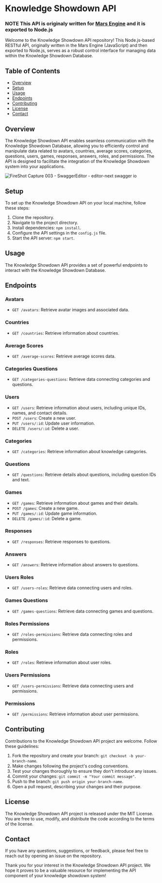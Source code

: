 # Knowledge Showdown API

### NOTE This API is originaly written for [Mars Engine](https://mars-server.net/) and it is exported to Node.js

Welcome to the Knowledge Showdown API repository! This Node.js-based RESTful API, originally written in the Mars Engine (JavaScript) and then exported to Node.js, serves as a robust control interface for managing data within the Knowledge Showdown Database.

 

## Table of Contents
- [Overview](#overview)
- [Setup](#setup)
- [Usage](#usage)
- [Endpoints](#endpoints)
- [Contributing](#contributing)
- [License](#license)
- [Contact](#contact)

## Overview

The Knowledge Showdown API enables seamless communication with the Knowledge Showdown Database, allowing you to efficiently control and manipulate data related to avatars, countries, average scores, categories, questions, users, games, responses, answers, roles, and permissions. The API is designed to facilitate the integration of the Knowledge Showdown system into your applications.


![FireShot Capture 003 - SwaggerEditor - editor-next swagger io](https://github.com/BorisPaunovic/Knowledge-Showdown-API/assets/119711363/8e4d445d-ffbf-4a3d-aaee-471c8e3ef7a6)


## Setup

To set up the Knowledge Showdown API on your local machine, follow these steps:

1. Clone the repository.
2. Navigate to the project directory.
3. Install dependencies: `npm install`.
4. Configure the API settings in the `config.js` file.
5. Start the API server: `npm start`.

## Usage

The Knowledge Showdown API provides a set of powerful endpoints to interact with the Knowledge Showdown Database.

## Endpoints

### Avatars
- `GET /avatars`: Retrieve avatar images and associated data.

### Countries
- `GET /countries`: Retrieve information about countries.

### Average Scores
- `GET /average-scores`: Retrieve average scores data.

### Categories Questions
- `GET /categories-questions`: Retrieve data connecting categories and questions.

### Users
- `GET /users`: Retrieve information about users, including unique IDs, names, and contact details.
- `POST /users`: Create a new user.
- `PUT /users/:id`: Update user information.
- `DELETE /users/:id`: Delete a user.

### Categories
- `GET /categories`: Retrieve information about knowledge categories.

### Questions
- `GET /questions`: Retrieve details about questions, including question IDs and text.

### Games
- `GET /games`: Retrieve information about games and their details.
- `POST /games`: Create a new game.
- `PUT /games/:id`: Update game information.
- `DELETE /games/:id`: Delete a game.

### Responses
- `GET /responses`: Retrieve responses to questions.

### Answers
- `GET /answers`: Retrieve information about answers to questions.

### Users Roles
- `GET /users-roles`: Retrieve data connecting users and roles.

### Games Questions
- `GET /games-questions`: Retrieve data connecting games and questions.

### Roles Permissions
- `GET /roles-permissions`: Retrieve data connecting roles and permissions.

### Roles
- `GET /roles`: Retrieve information about user roles.

### Users Permissions
- `GET /users-permissions`: Retrieve data connecting users and permissions.

### Permissions
- `GET /permissions`: Retrieve information about user permissions.

## Contributing

Contributions to the Knowledge Showdown API project are welcome. Follow these guidelines:

1. Fork the repository and create your branch: `git checkout -b your-branch-name`.
2. Make changes following the project's coding conventions.
3. Test your changes thoroughly to ensure they don't introduce any issues.
4. Commit your changes: `git commit -m "Your commit message"`.
5. Push to the branch: `git push origin your-branch-name`.
6. Open a pull request, describing your changes and their purpose.

## License

The Knowledge Showdown API project is released under the MIT License. You are free to use, modify, and distribute the code according to the terms of the license.

## Contact

If you have any questions, suggestions, or feedback, please feel free to reach out by opening an issue on the repository.

Thank you for your interest in the Knowledge Showdown API project. We hope it proves to be a valuable resource for implementing the API component of your knowledge showdown system!
